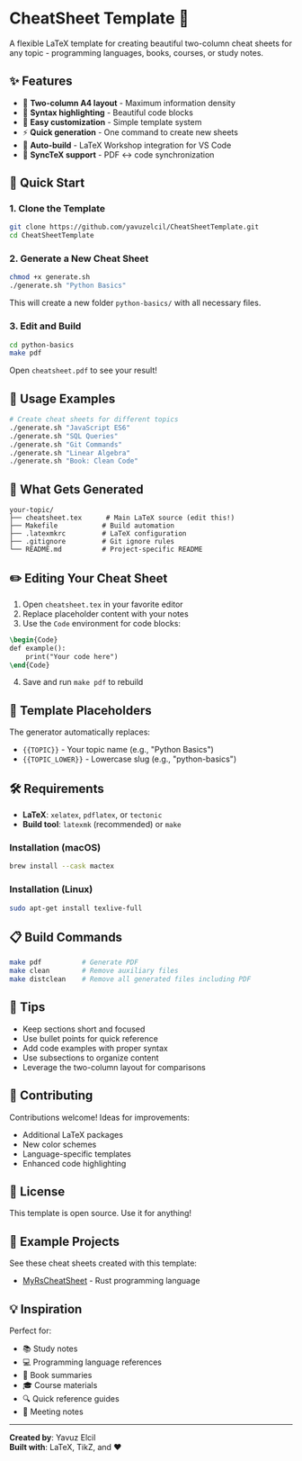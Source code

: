 # CheatSheet Template 📄

A flexible LaTeX template for creating beautiful two-column cheat sheets for any topic - programming languages, books, courses, or study notes.

## ✨ Features

- 📐 **Two-column A4 layout** - Maximum information density
- 🎨 **Syntax highlighting** - Beautiful code blocks
- 🔧 **Easy customization** - Simple template system
- ⚡ **Quick generation** - One command to create new sheets
- 🔄 **Auto-build** - LaTeX Workshop integration for VS Code
- 🔗 **SyncTeX support** - PDF ↔ code synchronization

## 🚀 Quick Start

### 1. Clone the Template

```bash
git clone https://github.com/yavuzelcil/CheatSheetTemplate.git
cd CheatSheetTemplate
```

### 2. Generate a New Cheat Sheet

```bash
chmod +x generate.sh
./generate.sh "Python Basics"
```

This will create a new folder `python-basics/` with all necessary files.

### 3. Edit and Build

```bash
cd python-basics
make pdf
```

Open `cheatsheet.pdf` to see your result!

## 📝 Usage Examples

```bash
# Create cheat sheets for different topics
./generate.sh "JavaScript ES6"
./generate.sh "SQL Queries"
./generate.sh "Git Commands"
./generate.sh "Linear Algebra"
./generate.sh "Book: Clean Code"
```

## 📂 What Gets Generated

```
your-topic/
├── cheatsheet.tex      # Main LaTeX source (edit this!)
├── Makefile           # Build automation
├── .latexmkrc         # LaTeX configuration
├── .gitignore         # Git ignore rules
└── README.md          # Project-specific README
```

## ✏️ Editing Your Cheat Sheet

1. Open `cheatsheet.tex` in your favorite editor
2. Replace placeholder content with your notes
3. Use the `Code` environment for code blocks:

```latex
\begin{Code}
def example():
    print("Your code here")
\end{Code}
```

4. Save and run `make pdf` to rebuild

## 🎨 Template Placeholders

The generator automatically replaces:
- `{{TOPIC}}` - Your topic name (e.g., "Python Basics")
- `{{TOPIC_LOWER}}` - Lowercase slug (e.g., "python-basics")

## 🛠️ Requirements

- **LaTeX**: `xelatex`, `pdflatex`, or `tectonic`
- **Build tool**: `latexmk` (recommended) or `make`

### Installation (macOS)

```bash
brew install --cask mactex
```

### Installation (Linux)

```bash
sudo apt-get install texlive-full
```

## 📋 Build Commands

```bash
make pdf          # Generate PDF
make clean        # Remove auxiliary files
make distclean    # Remove all generated files including PDF
```

## 🎯 Tips

- Keep sections short and focused
- Use bullet points for quick reference
- Add code examples with proper syntax
- Use subsections to organize content
- Leverage the two-column layout for comparisons

## 🤝 Contributing

Contributions welcome! Ideas for improvements:
- Additional LaTeX packages
- New color schemes
- Language-specific templates
- Enhanced code highlighting

## 📄 License

This template is open source. Use it for anything!

## 🌟 Example Projects

See these cheat sheets created with this template:
- [MyRsCheatSheet](https://github.com/yavuzelcil/MyRsCheatSheet) - Rust programming language

## 💡 Inspiration

Perfect for:
- 📚 Study notes
- 💻 Programming language references
- 📖 Book summaries
- 🎓 Course materials
- 🔍 Quick reference guides
- 📝 Meeting notes

---

**Created by**: Yavuz Elcil  
**Built with**: LaTeX, TikZ, and ❤️
